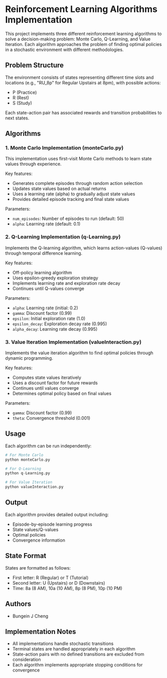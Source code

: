 # Reinforcement Learning Algorithms Implementation

This project implements three different reinforcement learning algorithms to solve a decision-making problem: Monte Carlo, Q-Learning, and Value Iteration. Each algorithm approaches the problem of finding optimal policies in a stochastic environment with different methodologies.

## Problem Structure

The environment consists of states representing different time slots and locations (e.g., "RU_8p" for Regular Upstairs at 8pm), with possible actions:
- P (Practice)
- R (Rest)
- S (Study)

Each state-action pair has associated rewards and transition probabilities to next states.

## Algorithms

### 1. Monte Carlo Implementation (monteCarlo.py)

This implementation uses first-visit Monte Carlo methods to learn state values through experience.

Key features:
- Generates complete episodes through random action selection
- Updates state values based on actual returns
- Uses a learning rate (alpha) to gradually adjust state values
- Provides detailed episode tracking and final state values

Parameters:
- `num_episodes`: Number of episodes to run (default: 50)
- `alpha`: Learning rate (default: 0.1)

### 2. Q-Learning Implementation (q-Learning.py)

Implements the Q-learning algorithm, which learns action-values (Q-values) through temporal difference learning.

Key features:
- Off-policy learning algorithm
- Uses epsilon-greedy exploration strategy
- Implements learning rate and exploration rate decay
- Continues until Q-values converge

Parameters:
- `alpha`: Learning rate (initial: 0.2)
- `gamma`: Discount factor (0.99)
- `epsilon`: Initial exploration rate (1.0)
- `epsilon_decay`: Exploration decay rate (0.995)
- `alpha_decay`: Learning rate decay (0.995)

### 3. Value Iteration Implementation (valueInteraction.py)

Implements the value iteration algorithm to find optimal policies through dynamic programming.

Key features:
- Computes state values iteratively
- Uses a discount factor for future rewards
- Continues until values converge
- Determines optimal policy based on final values

Parameters:
- `gamma`: Discount factor (0.99)
- `theta`: Convergence threshold (0.001)

## Usage

Each algorithm can be run independently:

```python
# For Monte Carlo
python monteCarlo.py

# For Q-Learning
python q-Learning.py

# For Value Iteration
python valueInteraction.py
```

## Output

Each algorithm provides detailed output including:
- Episode-by-episode learning progress
- State values/Q-values
- Optimal policies
- Convergence information

## State Format

States are formatted as follows:
- First letter: R (Regular) or T (Tutorial)
- Second letter: U (Upstairs) or D (Downstairs)
- Time: 8a (8 AM), 10a (10 AM), 8p (8 PM), 10p (10 PM)

## Authors

- Bungein J Cheng

## Implementation Notes

- All implementations handle stochastic transitions
- Terminal states are handled appropriately in each algorithm
- State-action pairs with no defined transitions are excluded from consideration
- Each algorithm implements appropriate stopping conditions for convergence